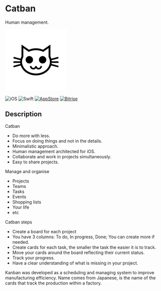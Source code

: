 # Catban
Human management.

<img src="Design/logo.png" height="200" alt="Catban"/>

![iOS](https://img.shields.io/badge/iOS-9.0%2B-blue.svg)
![Swift](https://img.shields.io/badge/Swift-4.2-blue.svg)
[![AppStore](https://img.shields.io/itunes/v/1363004864.svg)](https://itunes.apple.com/us/app/catban/id1363004864)
[![Bitrise](https://app.bitrise.io/app/807a375d287b2f0b/status.svg?token=lutdvZqnAiBoLp3vkTwX8w)](https://app.bitrise.io/app/807a375d287b2f0b)


## Description

Catban
- Do more with less.
- Focus on doing things and not in the details.
- Minimalistic approach.
- Human management architected for iOS.
- Collaborate and work in projects simultaneously.
- Easy to share projects.

Manage and organise
- Projects
- Teams
- Tasks
- Events
- Shopping lists
- Your life
- etc

Catban steps
- Create a board for each project
- You have 3 columns: To do, In progress, Done; You can create more if needed.
- Create cards for each task, the smaller the task the easier it is to track.
- Move your cards around the board reflecting their current status.
- Track your progress.
- Have a clear understanding of what is missing in your project.

Kanban was developed as a scheduling and managing system to improve manufacturing efficiency.
Name comes from Japanese, is the name of the cards that track the production within a factory.

